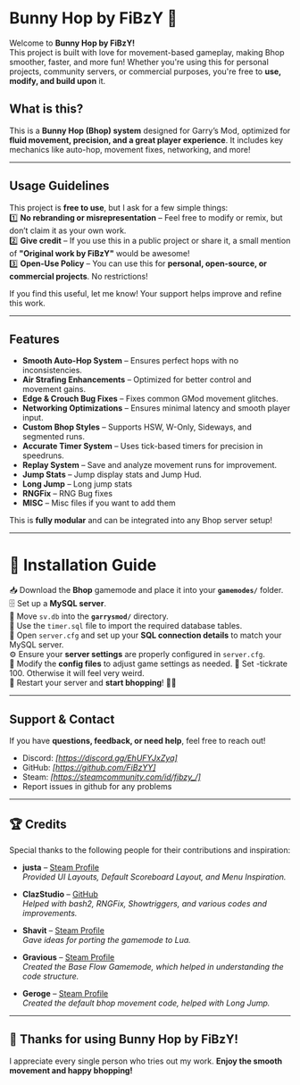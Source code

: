 ﻿# Bunny Hop by FiBzY 🐰

Welcome to **Bunny Hop by FiBzY!**  
This project is built with love for movement-based gameplay, making Bhop smoother, faster, and more fun! Whether you're using this for personal projects, community servers, or commercial purposes, you're free to **use, modify, and build upon** it. 

##  What is this?
This is a **Bunny Hop (Bhop) system** designed for Garry’s Mod, optimized for **fluid movement, precision, and a great player experience**. It includes key mechanics like auto-hop, movement fixes, networking, and more!

---

## Usage Guidelines
This project is **free to use**, but I ask for a few simple things:  
1️⃣ **No rebranding or misrepresentation** – Feel free to modify or remix, but don’t claim it as your own work.  
2️⃣ **Give credit** – If you use this in a public project or share it, a small mention of **"Original work by FiBzY"** would be awesome!  
3️⃣ **Open-Use Policy** – You can use this for **personal, open-source, or commercial projects**. No restrictions!  

If you find this useful, let me know! Your support helps improve and refine this work.

---

## Features
- **Smooth Auto-Hop System** – Ensures perfect hops with no inconsistencies.  
- **Air Strafing Enhancements** – Optimized for better control and movement gains.  
- **Edge & Crouch Bug Fixes**️ – Fixes common GMod movement glitches.  
- **Networking Optimizations** – Ensures minimal latency and smooth player input.  
- **Custom Bhop Styles** – Supports HSW, W-Only, Sideways, and segmented runs.  
- **Accurate Timer System**  – Uses tick-based timers for precision in speedruns.  
- **Replay System** – Save and analyze movement runs for improvement.  
- **Jump Stats** – Jump display stats and Jump Hud.  
- **Long Jump** – Long jump stats 
- **RNGFix** – RNG Bug fixes  
- **MISC** – Misc files if you want to add them

This is **fully modular** and can be integrated into any Bhop server setup!  

---

# 🚀 Installation Guide

📥 Download the **Bhop** gamemode and place it into your **`gamemodes/`** folder.  
🗄️ Set up a **MySQL server**.  
📂 Move `sv.db` into the **`garrysmod/`** directory.  
📌 Use the `timer.sql` file to import the required database tables.  
🔧 Open `server.cfg` and set up your **SQL connection details** to match your MySQL server.  
⚙️ Ensure your **server settings** are properly configured in `server.cfg`.  
🎨 Modify the **config files** to adjust game settings as needed.
🔄 Set -tickrate 100. Otherwise it will feel very weird.  
🔄 Restart your server and **start bhopping**! 🏃💨  

---

## Support & Contact
If you have **questions, feedback, or need help**, feel free to reach out!  
- Discord: *[https://discord.gg/EhUFYJxZya]*  
- GitHub: *[https://github.com/FiBzYY]*  
- Steam: *[https://steamcommunity.com/id/fibzy_/]*  
- Report issues in github for any problems

---

## 🏆 Credits  

Special thanks to the following people for their contributions and inspiration:  

- **justa** – [Steam Profile](https://steamcommunity.com/id/justadam)  
  *Provided UI Layouts, Default Scoreboard Layout, and Menu Inspiration.*  

- **ClazStudio** – [GitHub](https://github.com/ClazStudio)  
  *Helped with bash2, RNGFix, Showtriggers, and various codes and improvements.*  

- **Shavit** – [Steam Profile](https://steamcommunity.com/id/shavit/)  
  *Gave ideas for porting the gamemode to Lua.*  

- **Gravious** – [Steam Profile](https://steamcommunity.com/id/Gravious_/)  
  *Created the Base Flow Gamemode, which helped in understanding the code structure.*  

- **Geroge** – [Steam Profile](https://steamcommunity.com/id/Gerogeri/)  
  *Created the default bhop movement code, helped with Long Jump.*  

---

## 🎉 Thanks for using Bunny Hop by FiBzY!
I appreciate every single person who tries out my work. **Enjoy the smooth movement and happy bhopping!** 
